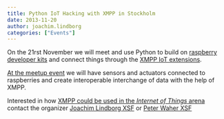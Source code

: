 ```yaml
---
title: Python IoT Hacking with XMPP in Stockholm
date: 2013-11-20
author: joachim.lindborg
categories: ["Events"]
---
```


On the 21rst November we will meet and use Python to build on [raspberry developer kits](http://iea.sust.se/2013/09/01/preparation-of-devkits/ "devkits") and connect things through the [XMPP IoT extensions](https://xmpp.org/xmpp-protocols/xmpp-extensions/ "XMPP extensions").

[At the meetup event](http://www.meetup.com/pysthlm/events/145659642/ "Meetup") we will have sensors and actuators connected to raspberries and create interoperable interchange of data with the help of XMPP.

Interested in how [XMPP could be used in the *Internet of Things* arena](http://wiki.xmpp.org/web/Tech_pages/IoT_systems "IoT wiki") contact the organizer [Joachim Lindborg XSF](http://wiki.xmpp.org/web/User:Jocke "Joachim Lindborg") or [Peter Waher XSF](http://wiki.xmpp.org/web/Peter_Waher_for_Council_2013 "Peter Waher")
